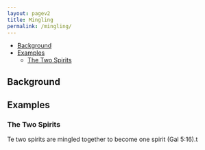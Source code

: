 ```yaml
---
layout: pagev2
title: Mingling
permalink: /mingling/
---
```

- [Background](#background)
- [Examples](#examples)
  - [The Two Spirits](#the-two-spirits)

## Background

## Examples

### The Two Spirits

Te two spirits are mingled together to become one spirit (Gal 5:16).t